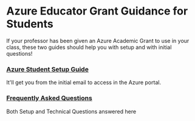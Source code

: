# Azure Educator Grant Guidance for Students #
If your professor has been given an Azure Academic Grant to use in your class, these two guides should help you with setup and with initial questions!

### [Azure Student Setup Guide ](http://github.com/stinethebean/AcademicEngagments/blob/master/StudentSetupGuide.md "Azure Student Setup Guide") ###
It'll get you from the initial email to access in the Azure portal. 

### [Frequently Asked Questions](http://github.com/stinethebean/AcademicEngagments/blob/master/FAQs.md "Frequently Asked Questions") ###
Both Setup and Technical Questions answered here

